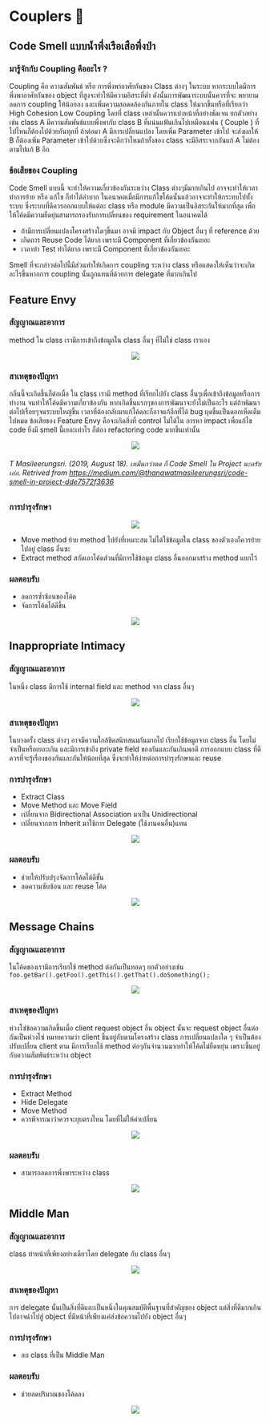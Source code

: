 # Couplers :couple:

## Code Smell แบบน้ำพึ่งเรือเสือพึ่งป่า

### มารู้จักกับ Coupling คืออะไร ?

Coupling คือ ความสัมพันธ์ หรือ การพึ่งพาอาศัยกันของ Class ต่างๆ ในระบบ หากระบบใดมีการพึ่งพาอาศัยกันของ object ที่สูงจะทำให้มีความอิสระที่ต่ำ ดังนั้นการพัฒนาระบบนั้นควรที่จะ
พยายามลดการ coupling ให้น้อยลง และเพิ่มความสอดคล้องกันภายใน class ให้มากขึ้นหรือที่เรียกว่า High Cohesion Low Coupling โดยที่ class เหล่านั้นควรแบ่งหน้าที่อย่างชัดเจน
ยกตัวอย่างเช่น class A มีความสัมพันธ์แบบพึ่งพากับ class B ที่แน่นแฟ้นเกินไปเหมือนแฟน ( Couple ) ที่ไปไหนก็ต้องไปด้วยกันทุกที่ ถ้าต่อมา A มีการเปลี่ยนแปลง โดยเพิ่ม Parameter เข้าไป
จะส่งผลให้ B ก็ต้องเพิ่ม Parameter เข้าไปด้วยซึ่งจะดีกว่าไหมถ้าทั้งสอง class จะมีอิสระจากกันแก้ A ไม่ต้องตามไปแก้ B อีก

### ข้อเสียของ Coupling 
Code Smell แบบนี้ จะทำให้ความเกี่ยวข้องกันระหว่าง Class ต่างๆมีมากเกินไป อาจจะทำให้เวลาทำการย้าย หรือ แก้ไข ก็ทำได้ลำบาก ในอนาคตเมื่อมีการแก้ไขโค้ดนั้นแล้วอาจจะทำให้กระทบไปทั้งระบบ 
ซึ่งระบบที่ดีควรออกแบบให้แต่ละ class หรือ module มีความเป็นอิสระกันให้มากที่สุด เพื่อให้โค้ดมีความยืดยุ่นสามารถรองรับการเปลี่ยนของ requirement ในอนาคตได้
+ ถ้ามีการเปลี่ยนแปลงโครงสร้างใดๆขึ้นมา อาจมี impact กับ Object อื่นๆ ที่ reference ด้วย 
+ เกิดการ Reuse Code ได้ยาก เพราะมี Component ที่เกี่ยวข้องกันเยอะ
+ เวลาทำ Test  ทำได้ยาก เพราะมี Component ที่เกี่ยวข้องกันเยอะ

Smell ที่จะกล่าวต่อไปนี้มีส่วนทำให้เกิดการ coupling ระหว่าง class หรือแสดงให้เห็นว่าจะเกิดอะไรขึ้นหากการ coupling นั้นถูกแทนที่ด้วยการ delegate ที่มากเกินไป

## Feature Envy
### สัญญาณและอาการ
method ใน class เรามีการเข้าถึงข้อมูลใน class อื่นๆ ที่ไม่ใช่ class เราเอง

<p align="center">
  <img src="https://sourcemaking.com/images/refactoring-illustrations/2x/feature-envy-1.png" />
</p>

### สาเหตุของปัญหา
กลิ่นนี้จะเกิดขึ้นก็ต่อเมื่อ ใน class เรามี method ที่เรียกไปยัง class อื่นๆเพื่อเข้าถึงข้อมูลหรือการทำงาน จนทำให้โค้ดมีความเกี่ยวข้องกัน หากเกิดขึ้นแรกๆของการพัฒนาจะยังไม่เป็นอะไร
แต่ถ้าพัฒนาต่อไปเรื่อยๆจนระบบใหญ่ขึ้น เวลาที่ต้องกลับมาแก้โค้ดละก็อาจแก้อีกที่ได้ bug ผุดขึ้นเป็นดอกเห็ดเต็มไปหมด ข้อเสียของ Feature Envy คือจะเกิดสิ่งที่ control ไม่ได้ใน
การหา impact เพื่อแก้ไข code ยิ่งมี smell นี้เยอะเท่าไร ก็ต้อง refactoring code มากขึ้นเท่านั้น
</br>




<p align="center">
  <img src="https://miro.medium.com/max/699/1*rB0Fkdgyc5fk1qNzNafnWw.png" />
</p>

###### T Masileerungsri. (2019, August 18). เหม็นกว่าตด ก็ Code Smell ใน Project นะครับเอ่อ. Retrived from https://medium.com/@thanawatmasileerungsri/code-smell-in-project-dde7572f3636

### การบำรุงรักษา

<p align="center">
  <img src="https://sourcemaking.com/images/refactoring-illustrations/2x/feature-envy-3.png" />
</p>

+ Move method ย้าย method ไปยังที่เหมาะสม ไม่ได้ใช้ข้อมูลใน class ของตัวเองก็ควรย้ายไปอยู่ class อื่นซะ  
+ Extract method สกัดเอาโค้ดส่วนที่มีการใช้ข้อมูล class อื่นออกมาสร้าง method แยกไว้



### ผลตอบรับ
+ ลดการซ้ำซ้อนของโค้ด
+ จัดการโค้ดได้ดีขึ้น

<p align="center">
  <img src="https://sourcemaking.com/images/refactoring-illustrations/2x/feature-envy-2.png" />
</p>

## Inappropriate Intimacy
### สัญญาณและอาการ
ในหนึ่ง class มีการใช้ internal field และ method จาก class อื่นๆ

<p align="center">
  <img src="https://sourcemaking.com/images/refactoring-illustrations/2x/inappropriate-intimacy-1.png" />
</p>

### สาเหตุของปัญหา
ในบางครั้ง class ต่างๆ อาจมีความใกล้ชิดสนิทสนมกันมากไป เรียกใช้ข้อมูลจาก class อื่น โดยไม่จำเป็นหรือเยอะเกิน 
และมีการเข้าถึง private field ของกันและกันเกินพอดี การออกแบบ class ที่ดีควรที่จะรู้เรื่องของกันและกันให้น้อยที่สุด
ซึ่งจะทำให้ง่ายต่อการบำรุงรักษาและ reuse

### การบำรุงรักษา
+ Extract Class
+ Move Method และ Move Field
+ เปลี่ยนจาก Bidirectional Association มาเป็น Unidirectional
+ เปลี่ยนจากการ Inherit มาใช้การ Delegate (ใช้งานคนอื่น)แทน

<p align="center">
  <img src="https://sourcemaking.com/images/refactoring-illustrations/2x/inappropriate-intimacy-2.png" />
</p>

### ผลตอบรับ
+ ช่วยให้ปรับปรุงจัดการโค้ดได้ดีขั้น
+ ลดความซับซ้อน และ reuse โค้ด

<p align="center">
  <img src="https://sourcemaking.com/images/refactoring-illustrations/2x/inappropriate-intimacy-3.png" />
</p>



## Message Chains
### สัญญาณและอาการ
ในโค้ดของเรามีการเรียกใช้ method ต่อกันเป็นทอดๆ ยกตัวอย่างเช่น ```foo.getBar().getFoo().getThis().getThat().doSomething();```

<p align="center">
  <img src="https://sourcemaking.com/images/refactoring-illustrations/2x/message-chains-1.png" />
</p>


### สาเหตุของปัญหา
ห่วงโซ่ข้อความเกิดขึ้นเมื่อ client request object อื่น object นั้นจะ request object อื่นต่อกันเป็นห่วงโซ่ หมายความว่า client ขึ้นอยู่กับตามโครงสร้าง class การเปลี่ยนแปลงใด ๆ จำเป็นต้องปรับเปลี่ยน client
ตาม มีการเรียกใช้ method ต่อๆกันจำนวนมากทำให้โค้ดไม่ยืดหยุ่น เพราะขึ้นอยู่กับความสัมพันธ์ระหว่าง object 

### การบำรุงรักษา
+ Extract Method 
+ Hide Delegate
+ Move Method
+ ควรพิจารณาว่าควรจะยุบตรงไหน โดยที่ไม่ให้ค่าเปลี่ยน

<p align="center">
  <img src="https://sourcemaking.com/images/refactoring-illustrations/2x/message-chains-2.png" />
</p>

### ผลตอบรับ
+ สามารถลดการพึ่งพาระหว่าง class

<p align="center">
  <img src="https://sourcemaking.com/images/refactoring-illustrations/2x/message-chains-3.png" />
</p>


## Middle Man
### สัญญาณและอาการ
class ทำหน้าที่เพียงอย่างเดียวโดย delegate กับ class อื่นๆ

<p align="center">
  <img src="https://sourcemaking.com/images/refactoring-illustrations/2x/middle-man-1.png" />
</p>

### สาเหตุของปัญหา
การ delegate นั้นเป็นสิ่งที่ดีและเป็นหนึ่งในคุณสมบัติพื้นฐานที่สำคัญของ object แต่สิ่งที่ดีมากเกินไปอาจนำไปสู่ object ที่มีหน้าที่เพียงแค่ส่งข้อความไปยัง object อื่นๆ

### การบำรุงรักษา
+ ลบ class ที่เป็น Middle Man 

### ผลตอบรับ
+ ช่วยลดปริมาณของโค้ดลง

<p align="center">
  <img src="https://sourcemaking.com/images/refactoring-illustrations/2x/middle-man-2.png" />
</p>
